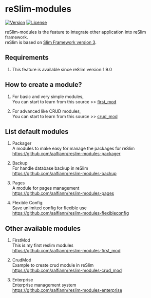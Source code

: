 reSlim-modules
=======
[![Version](https://img.shields.io/badge/reSlim-1.9.0-green.svg)](https://github.com/aalfiann/reSlim)
[![License](https://img.shields.io/badge/license-MIT-blue.svg)](https://github.com/aalfiann/reSlim/blob/master/license.md)

reSlim-modules is the feature to integrate other application into reSlim framework.  
reSlim is based on [Slim Framework version 3](http://www.slimframework.com/).  

Requirements
---------------

1. This feature is available since reSlim version 1.9.0


How to create a module?
-----------------
1. For basic and very simple modules,  
    You can start to learn from this source >> [first_mod](https://github.com/aalfiann/reSlim-modules-first_mod)

2. For advanced like CRUD modules,  
    You can start to learn from this source >> [crud_mod](https://github.com/aalfiann/reSlim-modules-crud_mod)


List default modules
-----------------
1. Packager  
    A modules to make easy for manage the packages for reSlim  
    https://github.com/aalfiann/reslim-modules-packager

2. Backup  
    For handle database backup in reSlim  
    https://github.com/aalfiann/reslim-modules-backup

3. Pages  
    A module for pages management  
    https://github.com/aalfiann/reslim-modules-pages

4. Flexible Config  
    Save unlimited config for flexible use  
    https://github.com/aalfiann/reslim-modules-flexibleconfig


Other available modules
-----------------
1. FirstMod  
    This is my first reslim modules  
    https://github.com/aalfiann/reslim-modules-first_mod

2. CrudMod  
    Example to create crud module in reSlim  
    https://github.com/aalfiann/reslim-modules-crud_mod

3. Enterprise  
    Enterprise management system  
    https://github.com/aalfiann/reslim-modules-enterprise